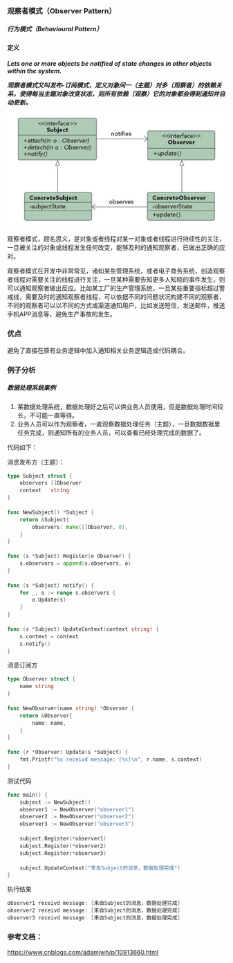 ### 观察者模式（Observer Pattern）

##### 行为模式（Behavioural Pattern）

#### 定义

***Lets one or more objects be notified of state changes in other objects within the system.***

***观察者模式又叫发布-订阅模式，定义对象间一（主题）对多（观察者）的依赖关系，使得每当主题对象改变状态，则所有依赖（观察）它的对象都会得到通知并自动更新。***

![Observer Pattern UML](https://github.com/nox60/go-design-pattern/blob/master/images/observer_pattern.png)

观察者模式，顾名思义，是对象或者线程对某一对象或者线程进行持续性的关注，一旦被关注的对象或线程发生任何改变，能够及时的通知观察者，已做出正确的应对。

观察者模式在开发中非常常见，诸如某些管理系统，或者电子商务系统，创造观察者线程对需要关注的线程进行关注，一旦某种需要告知更多人知晓的事件发生，则可以通知观察者做出反应。比如某工厂的生产管理系统，一旦某些重要指标超过警戒线，需要及时的通知观察者线程，可以依据不同的问题状况构建不同的观察者，不同的观察者可以以不同的方式或渠道通知用户，比如发送短信，发送邮件，推送手机APP消息等，避免生产事故的发生。

### 优点
避免了直接在原有业务逻辑中加入通知相关业务逻辑造成代码耦合。

### 例子分析

##### 数据处理系统案例
1. 某数据处理系统，数据处理好之后可以供业务人员使用，但是数据处理时间较长，不可能一直等待。
2. 业务人员可以作为观察者，一直观察数据处理任务（主题），一旦数据数据里任务完成，则通知所有的业务人员，可以查看已经处理完成的数据了。

代码如下：

消息发布方（主题）：
```go
type Subject struct {
	observers []Observer
	context   string
}

func NewSubject() *Subject {
	return &Subject{
		observers: make([]Observer, 0),
	}
}

func (s *Subject) Register(o Observer) {
	s.observers = append(s.observers, o)
}

func (s *Subject) notify() {
	for _, o := range s.observers {
		o.Update(s)
	}
}

func (s *Subject) UpdateContext(context string) {
	s.context = context
	s.notify()
}
```

消息订阅方
```go
type Observer struct {
	name string
}

func NewObserver(name string) *Observer {
	return &Observer{
		name: name,
	}
}

func (r *Observer) Update(s *Subject) {
	fmt.Printf("%s receivd message: [%s]\n", r.name, s.context)
}
```

测试代码
```go
func main() {
	subject := NewSubject()
	observer1 := NewObserver("observer1")
	observer2 := NewObserver("observer2")
	observer3 := NewObserver("observer3")

	subject.Register(*observer1)
	subject.Register(*observer2)
	subject.Register(*observer3)

	subject.UpdateContext("来自Subject的消息，数据处理完成")
}
```

执行结果
```go
observer1 receivd message: [来自Subject的消息，数据处理完成]
observer2 receivd message: [来自Subject的消息，数据处理完成]
observer3 receivd message: [来自Subject的消息，数据处理完成]
```


### 参考文档：

https://www.cnblogs.com/adamjwh/p/10913660.html